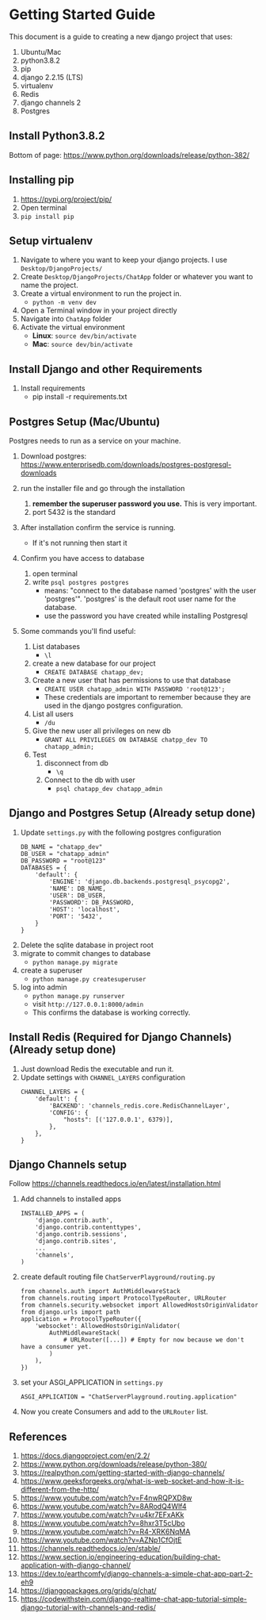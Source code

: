 # Getting Started Guide 
This document is a guide to creating a new django project that uses:
1. Ubuntu/Mac
2. python3.8.2
3. pip
4. django 2.2.15 (LTS)
5. virtualenv
6. Redis
7. django channels 2
8. Postgres

## Install Python3.8.2
Bottom of page: https://www.python.org/downloads/release/python-382/

## Installing pip
1. https://pypi.org/project/pip/
2. Open terminal
3. `pip install pip`

## Setup virtualenv
1. Navigate to where you want to keep your django projects. I use `Desktop/DjangoProjects/`
2. Create `Desktop/DjangoProjects/ChatApp` folder or whatever you want to name the project.
3. Create a virtual environment to run the project in.
	- `python -m venv dev`
4. Open a Terminal window in your project directly
5. Navigate into `ChatApp` folder
6. Activate the virtual environment
	- **Linux**: `source dev/bin/activate`
	- **Mac**: `source dev/bin/activate`


## Install Django and other Requirements
1. Install requirements
	- pip install -r requirements.txt


## Postgres Setup (Mac/Ubuntu)
Postgres needs to run as a service on your machine. 
1. Download postgres: https://www.enterprisedb.com/downloads/postgres-postgresql-downloads

2. run the installer file and go through the installation
	1. **remember the superuser password you use.** This is very important.
	2. port 5432 is the standard
3. After installation confirm the service is running.
	- If it's not running then start it
4. Confirm you have access to database
	1. open terminal
	2. write `psql postgres postgres`
		- means: "connect to the database named 'postgres' with the user 'postgres'". 'postgres' is the default root user name for the database.
		- use the password you have created while installing Postgresql
5. Some commands you'll find useful:
	1. List databases
		- `\l`
	2. create a new database for our project
		- `CREATE DATABASE chatapp_dev;`
	3. Create a new user that has permissions to use that database
		- `CREATE USER chatapp_admin WITH PASSWORD 'root@123';`
		- These credentials are important to remember because they are used in the django postgres configuration.
	4. List all users
		- `/du`
	5. Give the new user all privileges on new db
		- `GRANT ALL PRIVILEGES ON DATABASE chatpp_dev TO chatapp_admin;`
	6. Test
		1. disconnect from db
			- `\q`
		2. Connect to the db with user
			- `psql chatapp_dev chatapp_admin`


## Django and Postgres Setup (Already setup done)

1. Update `settings.py` with the following postgres configuration
	```
	DB_NAME = "chatapp_dev"
	DB_USER = "chatapp_admin"
	DB_PASSWORD = "root@123"
	DATABASES = {
	    'default': {
	        'ENGINE': 'django.db.backends.postgresql_psycopg2',
	        'NAME': DB_NAME,
	        'USER': DB_USER,
	        'PASSWORD': DB_PASSWORD,
	        'HOST': 'localhost',
	        'PORT': '5432',
	    }
	}
	```
2. Delete the sqlite database in project root
3. migrate to commit changes to database
	- `python manage.py migrate`
4. create a superuser
	- `python manage.py createsuperuser`
5. log into admin
	- `python manage.py runserver`
	- visit `http://127.0.0.1:8000/admin`
	- This confirms the database is working correctly.


## Install Redis (Required for Django Channels)(Already setup done)
1. Just download Redis the executable and run it.
2. Update settings with `CHANNEL_LAYERS` configuration
	```
	CHANNEL_LAYERS = {
	    'default': {
	        'BACKEND': 'channels_redis.core.RedisChannelLayer',
	        'CONFIG': {
	            "hosts": [('127.0.0.1', 6379)],
	        },
	    },
	}
	```


## Django Channels setup
Follow https://channels.readthedocs.io/en/latest/installation.html
1. Add channels to installed apps
	```
	INSTALLED_APPS = (
	    'django.contrib.auth',
	    'django.contrib.contenttypes',
	    'django.contrib.sessions',
	    'django.contrib.sites',
	    ...
	    'channels',
	)
	```
2. create default routing file `ChatServerPlayground/routing.py`
	```
	from channels.auth import AuthMiddlewareStack
	from channels.routing import ProtocolTypeRouter, URLRouter
	from channels.security.websocket import AllowedHostsOriginValidator
	from django.urls import path
	application = ProtocolTypeRouter({
		'websocket': AllowedHostsOriginValidator(
			AuthMiddlewareStack(
				# URLRouter([...]) # Empty for now because we don't have a consumer yet.
			)
		),
	})
	```

3. set your ASGI_APPLICATION in `settings.py`
	```
	ASGI_APPLICATION = "ChatServerPlayground.routing.application"
	```
4. Now you create Consumers and add to the `URLRouter` list.

## References
1. https://docs.djangoproject.com/en/2.2/
2. https://www.python.org/downloads/release/python-380/
3. https://realpython.com/getting-started-with-django-channels/
4. https://www.geeksforgeeks.org/what-is-web-socket-and-how-it-is-different-from-the-http/
5. https://www.youtube.com/watch?v=F4nwRQPXD8w
6. https://www.youtube.com/watch?v=8ARodQ4Wlf4
7. https://www.youtube.com/watch?v=u4kr7EFxAKk
8. https://www.youtube.com/watch?v=8hxr3T5cUbo
9. https://www.youtube.com/watch?v=R4-XRK6NqMA
10. https://www.youtube.com/watch?v=AZNp1CfOjtE
11. https://channels.readthedocs.io/en/stable/
12. https://www.section.io/engineering-education/building-chat-application-with-django-channel/
13. https://dev.to/earthcomfy/django-channels-a-simple-chat-app-part-2-eh9
14. https://djangopackages.org/grids/g/chat/
15. https://codewithstein.com/django-realtime-chat-app-tutorial-simple-django-tutorial-with-channels-and-redis/
